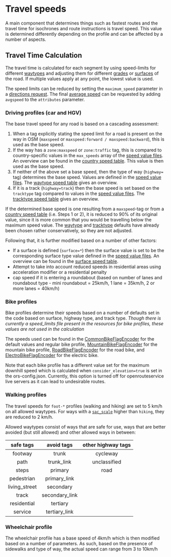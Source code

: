 # Travel speeds
A main component that determines things such as fastest routes and the travel
time for isochrones and route instructions is travel speed. This value is
determined differently depending on the profile and can be affected by a number
of aspects.

## Travel Time Calculation

The travel time is calculated for each segment by using speed-limits for
different [waytypes](https://wiki.openstreetmap.org/wiki/Key:highway) and
adjusting them for different
[grades](https://wiki.openstreetmap.org/wiki/Key:tracktype) or
[surfaces](https://wiki.openstreetmap.org/wiki/Key:surface) of the road.
If multiple values apply at any point, the lowest value is used.

The speed limits can be reduced by setting the `maximum_speed` parameter in a [directions request][apidocs].
The final [average speed](../../api-reference/endpoints/directions/route-attributes.md#avgspeed) can be requested by adding `avgspeed` to the `attributes` parameter.

### Driving profiles (car and HGV)
The base travel speed for any road is based on a cascading assessment:
1. When a tag explicitly stating the speed limit for a road is present on the
   way in OSM (`maxspeed` or `maxspeed:forward / maxspeed:backward`), this is
   used as the base speed.
2. If the way has a `zone:maxspeed` or `zone:traffic` tag, this is compared to
   country-specific values in the `max_speeds` array of the
   [speed value files][svf].
   An overview can be found in the [country speed table](country-speeds). 
   This value is then used as the base speed.
3. If neither of the above set a base speed, then the type of way (`highway=`
   tag) determines the base speed. Values are defined in the
   [speed value files][svf].
   The [waytype speed table](waytype-speeds) gives an overview.
4. If it is a track (`highway=track`) then the base speed is set based on the
   `tracktype` tag compared to values in the [speed value files][svf].
   The [tracktype speed table](tracktype-speeds) gives an overview.

If the determined base speed is one resulting from a `maxspeed`-tag or from a
[country speed table](country-speeds) (i.e. Steps 1 or 2), it is reduced to 90%
of its original value, since it is more common that you would be travelling
below the maximum speed value. The [waytype](waytype-speeds) and
[tracktype](tracktype-speeds) defaults have already been chosen rather
conservatively, so they are not adjusted.

Following that, it is further modified based on a number of other factors:
* If a surface is defined (`surface=*`) then the surface value is set to be the
  corresponding surface type value defined in the [speed value files][svf].
  An overview can be found in the [surface speed table](surface-speeds).
* Attempt to take into account reduced speeds in residential areas using
  acceleration modifier or a residential penalty
* cap speed if it is entering a roundabout (based on number of lanes and
  roundabout type - mini roundabout = 25km/h, 1 lane = 35km/h, 2 or more lanes
= 40km/h)

### Bike profiles
Bike profiles determine their speeds based on a number of defaults set in the
code based on surface, highway type, and track type. _Though there is currently
a speed_limits file present in the resources for bike profiles, these values
are not used in the calculation_ 

The speeds used can be found in the [CommonBikeFlagEncoder][cbfe] for the
default values and regular bike profile, [MountainBikeFlagEncoder][mbfe] for
the mountain bike profile, [RoadBikeFlagEncoder][rbfe] for the road bike, and
[ElectroBikeFlagEncoder][ebfe] for the electric bike.

Note that each bike profile has a different value set for the maximum
downhill speed which is calculated when `consider_elevation=true` is set in the
ors-config.json. Currently, this option is turned off for openrouteservice live
servers as it can lead to undesirable routes.

### Walking profiles
The travel speeds for `foot-*` profiles (walking and hiking) are set to
5 km/h on all allowed waytypes.
For ways with a [`sac_scale`](../../api-reference/endpoints/directions/extra-info/trail-difficulty.md) higher than
`hiking`, they are reduced to 2 km/h.

Allowed waytypes consist of ways that are safe for use, ways that are better
avoided (but still allowed) and other allowed ways in between:

  |        safe tags       |  avoid tags      |  other highway tags |
  |:----------------------:|:----------------:|:-------------------:|
  |         footway        |   trunk          |       cycleway      |
  |         path           | trunk_link       |    unclassified     |
  |         steps          |  primary         |       road        |
  |         pedestrian     |  primary_link    |                   |
  |         living_street  |  secondary       |                   |
  |         track          |  secondary_link  |                   |
  |         residential    |  tertiary        |                   |
  |         service        |  tertiary_link   |                   |

### Wheelchair profile
The wheelchair profile has a base speed of 4km/h which is then modified based
on a number of parameters. As such, based on the presence of sidewalks and type
of way, the actual speed can range from 3 to 10km/h

[svf]: https://github.com/GIScience/openrouteservice/tree/master/ors-engine/src/main/resources/resources/services/routing/speed_limits
[cbfe]: https://github.com/GIScience/openrouteservice/blob/master/ors-engine/src/main/java/org/heigit/ors/routing/graphhopper/extensions/flagencoders/bike/CommonBikeFlagEncoder.java#L186
[mbfe]: https://github.com/GIScience/openrouteservice/blob/master/ors-engine/src/main/java/org/heigit/ors/routing/graphhopper/extensions/flagencoders/bike/MountainBikeFlagEncoder.java#L52
[rbfe]: https://github.com/GIScience/openrouteservice/blob/master/ors-engine/src/main/java/org/heigit/ors/routing/graphhopper/extensions/flagencoders/bike/RoadBikeFlagEncoder.java#L85
[ebfe]: https://github.com/GIScience/openrouteservice/blob/master/ors-engine/src/main/java/org/heigit/ors/routing/graphhopper/extensions/flagencoders/bike/ElectroBikeFlagEncoder.java#L41
[apidocs]: https://openrouteservice.org/dev/#/api-docs/v2/directions/{profile}/post
